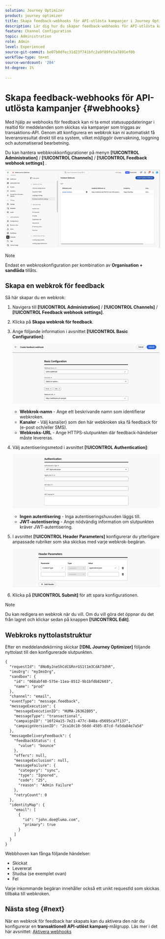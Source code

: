 ```yaml
---
solution: Journey Optimizer
product: journey optimizer
title: Skapa feedback-webhooks för API-utlösta kampanjer i Journey Optimizer
description: Lär dig hur du skapar feedback-webhooks för API-utlösta kampanjer i Journey Optimizer.
feature: Channel Configuration
topic: Administration
role: Admin
level: Experienced
source-git-commit: be07b0dfec31d23f741bfc2a9f89fe1a7891ef0b
workflow-type: tm+mt
source-wordcount: '284'
ht-degree: 1%

---
```



# Skapa feedback-webhooks för API-utlösta kampanjer {#webhooks}

Med hjälp av webhooks för feedback kan ni ta emot statusuppdateringar i realtid för meddelanden som skickas via kampanjer som triggas av transaktions-API. Genom att konfigurera en webkrok kan ni automatiskt få leveransresultat direkt till era system, vilket möjliggör övervakning, loggning och automatiserad bearbetning.

Du kan hantera webbkrokkonfigurationer på menyn **[!UICONTROL Administration]** / **[!UICONTROL Channels]** / **[!UICONTROL Feedback webhook settings]** .

![](assets/webhook-list.png)

>[!NOTE]
>Endast en webkroskonfiguration per kombination av **Organisation + sandlåda** tillåts.

## Skapa en webkrok för feedback

Så här skapar du en webkrok:

1. Navigera till **[!UICONTROL Administration]** / **[!UICONTROL Channels]** / **[!UICONTROL Feedback webhook settings]**.

1. Klicka på **Skapa webkrok för feedback**.

1. Ange följande information i avsnittet **[!UICONTROL Basic Configuration]**:

   ![](assets/webhook-config.png)

   * **Webkrok-namn** - Ange ett beskrivande namn som identifierar webkroken.
   * **Kanaler** - Välj kanal(er) som den här webkroken ska få feedback för (e-post och/eller SMS).
   * **Webkroks-URL** - Ange HTTPS-slutpunkten där feedback-händelser måste levereras.

1. Välj autentiseringsmetod i avsnittet **[!UICONTROL Authentication]**:

   ![](assets/webhook-authentication.png)

   * **Ingen autentisering** - Inga autentiseringshuvuden läggs till.
   * **JWT-autentisering** - Ange nödvändig information om slutpunkten kräver JWT-autentisering.

1. I avsnittet **[!UICONTROL Header Parameters]** konfigurerar du ytterligare anpassade rubriker som ska skickas med varje webkrok-begäran.

   ![](assets/webhook-header.png)

1. Klicka på **[!UICONTROL Submit]** för att spara konfigurationen.

>[!NOTE]
>
>Du kan redigera en webkrok när du vill. Om du vill göra det öppnar du det från lagret och klickar sedan på knappen **[!UICONTROL Edit]**.

## Webkroks nyttolaststruktur

Efter en meddelandekörning skickar **[!DNL Journey Optimizer]** följande nyttolast till den konfigurerade slutpunkten.

```
{
  "requestId": "8NoByJneShCdCGRnrGS1t1m3CdA73dhR",
  "imsOrg": "myImsOrg",
  "sandbox": {
    "id": "068abf40-575e-11ea-8512-9b1bfdb82603",
    "name": "prod"
  },
  "channel": "email",
  "eventType": "message.feedback",
  "messageExecution": {
    "messageExecutionID": "HUMA-26362805",
    "messageType": "transactional",
    "campaignID": "16f24a15-7e21-477c-848a-d5695ca7f137",
    "campaignVersionID": "2ca10c10-56dd-4505-87cd-fa5da84e7a5d"
  },
  "messageDeliveryFeedback": {
    "feedbackStatus": {
      "value": "bounce"
    },
    "offers": null,
    "messageExclusion": null,
    "messageFailure": {
      "category": "sync",
      "type": "Ignored",
      "code": "25",
      "reason": "Admin Failure"
    },
    "retryCount": 0
  },
  "identityMap": {
    "email": [
      {
        "id": "john.doe@luma.com",
        "primary": true
      }
    ]
  }
}
```

Webbhoven kan fånga följande händelser:

* Skickat
* Levererat
* Studsa (se exemplet ovan)
* Fel

Varje inkommande begäran innehåller också ett unikt requestId som skickas tillbaka till webkroken.

## Nästa steg {#next}

När en webkrok för feedback har skapats kan du aktivera den när du konfigurerar en **transaktionell API-utlöst kampanj**-målgrupp. Läs mer i det här avsnittet: [Aktivera webhooks](../campaigns/api-triggered-campaign-audience.md#webhook)
